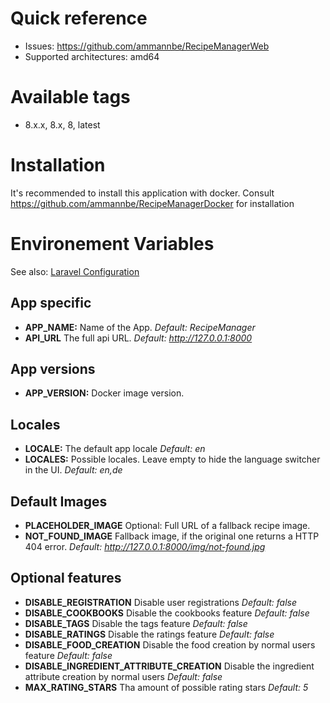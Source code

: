 # Quick reference

- Issues: https://github.com/ammannbe/RecipeManagerWeb
- Supported architectures: amd64

# Available tags

- 8.x.x, 8.x, 8, latest

# Installation

It's recommended to install this application with docker.
Consult https://github.com/ammannbe/RecipeManagerDocker for installation

# Environement Variables

See also: [Laravel Configuration](https://laravel.com/docs/8.x/configuration)

## App specific

- **APP_NAME:** Name of the App. _Default: RecipeManager_
- **API_URL** The full api URL. _Default: http://127.0.0.1:8000_

## App versions

-   **APP_VERSION:** Docker image version.

## Locales

- **LOCALE:** The default app locale _Default: en_
- **LOCALES:** Possible locales. Leave empty to hide the language switcher in the UI. _Default: en,de_

## Default Images

- **PLACEHOLDER_IMAGE** Optional: Full URL of a fallback recipe image.
- **NOT_FOUND_IMAGE** Fallback image, if the original one returns a HTTP 404 error. _Default: http://127.0.0.1:8000/img/not-found.jpg_

## Optional features

- **DISABLE_REGISTRATION** Disable user registrations _Default: false_
- **DISABLE_COOKBOOKS** Disable the cookbooks feature _Default: false_
- **DISABLE_TAGS** Disable the tags feature _Default: false_
- **DISABLE_RATINGS** Disable the ratings feature _Default: false_
- **DISABLE_FOOD_CREATION** Disable the food creation by normal users feature _Default: false_
- **DISABLE_INGREDIENT_ATTRIBUTE_CREATION** Disable the ingredient attribute creation by normal users _Default: false_
- **MAX_RATING_STARS** Tha amount of possible rating stars _Default: 5_
